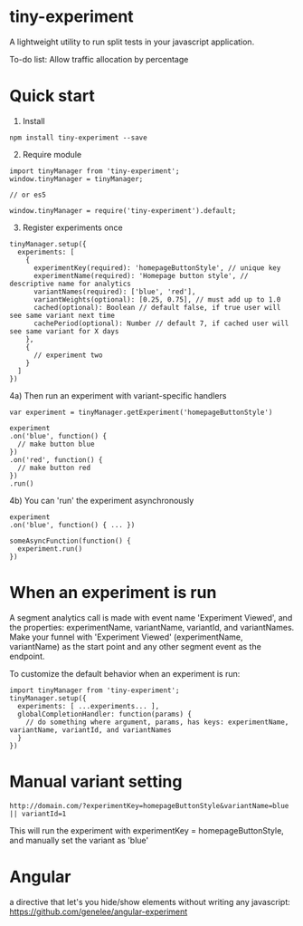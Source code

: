 # tiny-experiment

A lightweight utility to run split tests in your javascript application.

To-do list:
Allow traffic allocation by percentage


# Quick start

1) Install
```
npm install tiny-experiment --save
```

2) Require module
```
import tinyManager from 'tiny-experiment';
window.tinyManager = tinyManager;

// or es5

window.tinyManager = require('tiny-experiment').default;

```

3) Register experiments once
```
tinyManager.setup({
  experiments: [
    {
      experimentKey(required): 'homepageButtonStyle', // unique key
      experimentName(required): 'Homepage button style', // descriptive name for analytics
      variantNames(required): ['blue', 'red'],
      variantWeights(optional): [0.25, 0.75], // must add up to 1.0
      cached(optional): Boolean // default false, if true user will see same variant next time
      cachePeriod(optional): Number // default 7, if cached user will see same variant for X days
    },
    {
      // experiment two
    }
  ]
})
```

4a) Then run an experiment with variant-specific handlers
```
var experiment = tinyManager.getExperiment('homepageButtonStyle')

experiment
.on('blue', function() {
  // make button blue
})
.on('red', function() {
  // make button red
})
.run()
```

4b) You can 'run' the experiment asynchronously
```
experiment
.on('blue', function() { ... })

someAsyncFunction(function() {
  experiment.run()
})
```

# When an experiment is run

A segment analytics call is made with event name 'Experiment Viewed', and the properties: experimentName, variantName, variantId, and variantNames. Make your funnel with 'Experiment Viewed' (experimentName, variantName) as the start point and any other segment event as the endpoint. 

To customize the default behavior when an experiment is run:

```
import tinyManager from 'tiny-experiment';
tinyManager.setup({
  experiments: [ ...experiments... ],
  globalCompletionHandler: function(params) {
    // do something where argument, params, has keys: experimentName, variantName, variantId, and variantNames
  }
})
```

# Manual variant setting

```
http://domain.com/?experimentKey=homepageButtonStyle&variantName=blue || variantId=1
```

This will run the experiment with experimentKey = homepageButtonStyle, and manually set the variant as 'blue'

# Angular 

a directive that let's you hide/show elements without writing any javascript: https://github.com/genelee/angular-experiment
